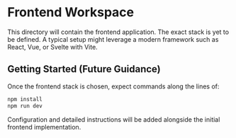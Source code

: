 # Frontend Workspace

This directory will contain the frontend application. The exact stack is yet to be defined. A typical setup might leverage a modern framework such as React, Vue, or Svelte with Vite.

## Getting Started (Future Guidance)

Once the frontend stack is chosen, expect commands along the lines of:

```bash
npm install
npm run dev
```

Configuration and detailed instructions will be added alongside the initial frontend implementation.
